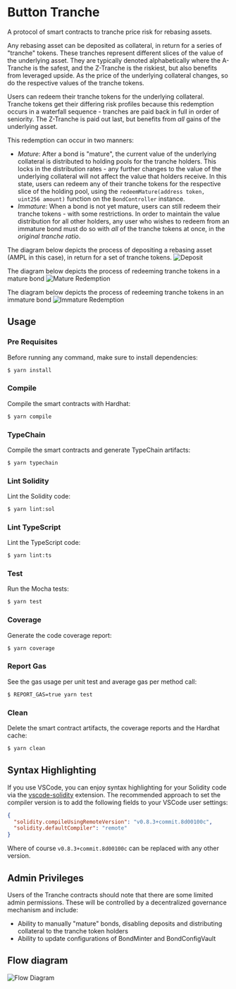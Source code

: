 # Button Tranche

A protocol of smart contracts to tranche price risk for rebasing assets.

Any rebasing asset can be deposited as collateral, in return for a series of "tranche" tokens. These tranches represent different slices of the value of the underlying asset. They are typically denoted alphabetically where the A-Tranche is the safest, and the Z-Tranche is the riskiest, but also benefits from leveraged upside. As the price of the underlying collateral changes, so do the respective values of the tranche tokens.

Users can redeem their tranche tokens for the underlying collateral. Tranche tokens get their differing risk profiles because this redemption occurs in a waterfall sequence - tranches are paid back in full in order of seniority. The Z-Tranche is paid out last, but benefits from _all_ gains of the underlying asset.

This redemption can occur in two manners:

- _Mature_: After a bond is "mature", the current value of the underlying collateral is distributed to holding pools for the tranche holders. This locks in the distribution rates - any further changes to the value of the underlying collateral will not affect the value that holders receive. In this state, users can redeem any of their tranche tokens for the respective slice of the holding pool, using the `redeemMature(address token, uint256 amount)` function on the `BondController` instance.
- _Immature_: When a bond is not yet mature, users can still redeem their tranche tokens - with some restrictions. In order to maintain the value distribution for all other holders, any user who wishes to redeem from an immature bond must do so with _all_ of the tranche tokens at once, in the _original tranche ratio_.

The diagram below depicts the process of depositing a rebasing asset (AMPL in this case), in return for a set of tranche tokens.
![Deposit](/assets/tranche_diagram.png)

The diagram below depicts the process of redeeming tranche tokens in a mature bond
![Mature Redemption](/assets/mature_redemption.png)

The diagram below depicts the process of redeeming tranche tokens in an immature bond
![Immature Redemption](/assets/immature_redemption.png)

## Usage

### Pre Requisites

Before running any command, make sure to install dependencies:

```sh
$ yarn install
```

### Compile

Compile the smart contracts with Hardhat:

```sh
$ yarn compile
```

### TypeChain

Compile the smart contracts and generate TypeChain artifacts:

```sh
$ yarn typechain
```

### Lint Solidity

Lint the Solidity code:

```sh
$ yarn lint:sol
```

### Lint TypeScript

Lint the TypeScript code:

```sh
$ yarn lint:ts
```

### Test

Run the Mocha tests:

```sh
$ yarn test
```

### Coverage

Generate the code coverage report:

```sh
$ yarn coverage
```

### Report Gas

See the gas usage per unit test and average gas per method call:

```sh
$ REPORT_GAS=true yarn test
```

### Clean

Delete the smart contract artifacts, the coverage reports and the Hardhat cache:

```sh
$ yarn clean
```

## Syntax Highlighting

If you use VSCode, you can enjoy syntax highlighting for your Solidity code via the
[vscode-solidity](https://github.com/juanfranblanco/vscode-solidity) extension. The recommended approach to set the
compiler version is to add the following fields to your VSCode user settings:

```json
{
  "solidity.compileUsingRemoteVersion": "v0.8.3+commit.8d00100c",
  "solidity.defaultCompiler": "remote"
}
```

Where of course `v0.8.3+commit.8d00100c` can be replaced with any other version.

## Admin Privileges

Users of the Tranche contracts should note that there are some limited admin permissions. These will be controlled by a decentralized governance mechanism and include:
- Ability to manually "mature" bonds, disabling deposits and distributing collateral to the tranche token holders
- Ability to update configurations of BondMinter and BondConfigVault

## Flow diagram

![Flow Diagram](assets/FunctionalFlow.png)
